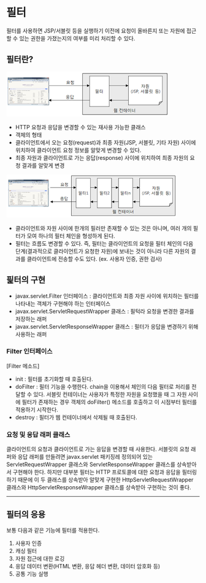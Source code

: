 # 필터
필터를 사용하면 JSP/서블릿 등을 실행하기 이전에 요청이 올바른지 또는 자원에 접근할 수 있는 권한을 가졌는지의 여부를 미리 처리할 수 있다.

## 필터란?
![Alt text](image-12.png)
* HTTP 요청과 응답을 변경할 수 있는 재사용 가능한 클래스
* 객체의 형태
* 클라이언트에서 오는 요청(request)과 최종 자원(JSP, 서블릿, 기타 자원) 사이에 위치하여 클라이언트 요청 정보를 알맞게 변경할 수 있다.
* 최종 자원과 클라이언트로 가는 응답(response) 사이에 위치하여 최종 자원의 요청 결과를 알맞게 변경

![Alt text](image-13.png)
* 클라이언트와 자원 사이에 한개의 필러만 존재할 수 있는 것은 아니며, 여러 개의 필터가 모여 하나의 필터 체인을 형성하게 된다.
* 필터는 흐름도 변경할 수 있다. 즉, 필터는 클라이언트의 요청을 필터 체인의 다음 단계(결과적으로 클라이언트가 요청한 자원)에 보내는 것이 아니라 다른 자원의 결과를 클라이언트에 전송할 수도 있다. (ex. 사용자 인증, 권한 검사)

## 핉터의 구현
* javax.servlet.Filter 인터페이스 : 클라이언트와 최종 자원 사이에 위치하는 필터를 나타내는 객체가 구현해야 하는 인터페이스
* javax.servlet.ServletRequestWrapper 클래스 : 필턱라 요청을 변경한 결과를 저장하는 래퍼
* javax.servlet.ServletResponseWrapper 클래스 : 필터가 응답을 변경하기 위해 사용하는 래퍼

### Filter 인터페이스
[Filter 메소드]
* init : 필터를 초기화할 때 호출된다.
* doFilter : 필터 기능을 수행한다. chain을 이용해서 체인의 다음 필터로 처리를 전달할 수 있다. 서블릿 컨테이너는 사용자가 특정한 자원을 요청했을 때 그 자원 사이에 필터가 존재하는 경우 객체의 doFilter() 메소드를 호출하고 이 시점부터 필터를 적용하기 시작한다. 
* destroy : 필터가 웹 컨테이너에서 삭제될 때 호출된다.

### 요청 및 응답 래퍼 클래스
클라이언트의 요청과 클라이언트로 가는 응답을 변경할 때 사용한다. 서블릿의 요청 래퍼와 응답 래퍼를 만들려면 javax.servlet 패키징레 정의되어 있는 ServletRequestWrapper 클래스와 ServletResponseWrapper 클래스를 상속받아서 구현해야 한다. 하지만 대부분 필터는 HTTP 프로토콜에 대한 요청과 응답을 필터링 하기 때문에 이 두 클래스를 상속받아 알맞게 구현한 HttpServletRequestWrapper 클래스와 HttpServletResponseWrapper 클래스를 상속받아 구현하는 것이 좋다.
___________________________________
## 필터의 응용
보통 다음과 같은 기능에 필터를 적용한다.
1. 사용자 인증
2. 캐싱 필터
3. 자원 접근에 대한 로깅
4. 응답 데이터 변환(HTML 변환, 응답 헤더 변환, 데이터 암호화 등)
5. 공통 기능 실행
